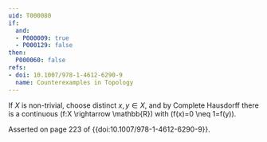 ```yaml
---
uid: T000080
if:
  and:
  - P000009: true
  - P000129: false
then:
  P000060: false
refs:
- doi: 10.1007/978-1-4612-6290-9
  name: Counterexamples in Topology
---
```


If $X$ is non-trivial, choose distinct $x,y \in X$, and
by Complete Hausdorff there is a continuous
\(f:X \rightarrow \mathbb{R}\) with \(f(x)=0 \neq 1=f(y)\).

Asserted on page 223 of {{doi:10.1007/978-1-4612-6290-9}}.
